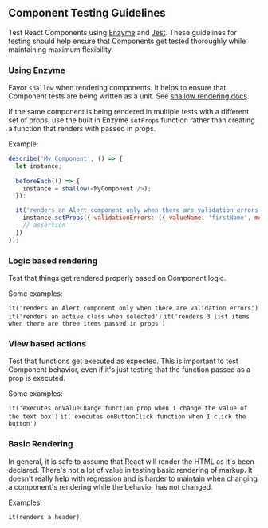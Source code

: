 ## Component Testing Guidelines

Test React Components using [Enzyme](http://airbnb.io/enzyme/docs/api/index.html) and [Jest](https://facebook.github.io/jest/docs/api.html). These guidelines for testing should help ensure that Components get tested thoroughly while maintaining maximum flexibility.

### Using Enzyme
Favor ``shallow`` when rendering components. It helps to ensure that Component tests are being written as a unit. See [shallow rendering docs](http://airbnb.io/enzyme/docs/api/shallow.html).

If the same component is being rendered in multiple tests with a different set of props, use the built in Enzyme ``setProps`` function rather than creating a function that renders with passed in props.

Example:

````javascript
describe('My Component', () => {
  let instance;
  
  beforeEach(() => {
    instance = shallow(<MyComponent />);
  });

  it('renders an Alert component only when there are validation errors', () => {
    instance.setProps({ validationErrors: [{ valueName: 'firstName', messages: ['First name is required'] }] });
    // assertion
  })
});
````

### Logic based rendering

Test that things get rendered properly based on Component logic.

Some examples:

``it('renders an Alert component only when there are validation errors')``
``it('renders an active class when selected')``
``it('renders 3 list items when there are three items passed in props')``

### View based actions

Test that functions get executed as expected. This is important to test Component behavior, even if it's just testing that the function passed as a prop is executed.

Some examples:

``it('executes onValueChange function prop when I change the value of the text box')``
``it('executes onButtonClick function when I click the button')``

### Basic Rendering
In general, it is safe to assume that React will render the HTML as it's been declared. 
There's not a lot of value in testing basic rendering of markup. It doesn't really help with 
regression and is harder to maintain when changing a component's rendering while the behavior has not changed.

Examples:

``it(renders a header)``

